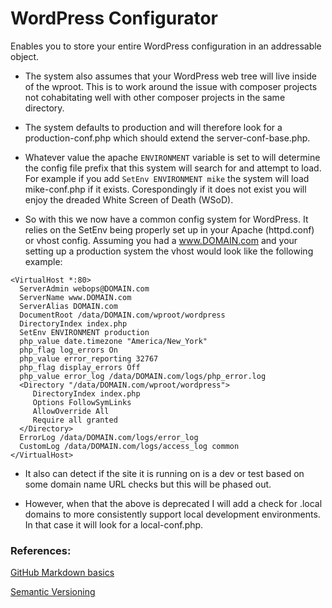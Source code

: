 # WordPress Configurator

Enables you to store your entire WordPress configuration in an addressable object. 

- The system also assumes that your WordPress web tree will live inside of the wproot. This is to work around the issue with composer projects not cohabitating well with other composer projects in the same directory.

- The system defaults to production and will therefore look for a production-conf.php which should extend the server-conf-base.php.

- Whatever value the apache ```ENVIRONMENT``` variable is set to will determine the config file prefix that this system will search for and attempt to load. For example if you add ```SetEnv ENVIRONMENT mike``` the system will load mike-conf.php if it exists. Corespondingly if it does not exist you will enjoy the dreaded White Screen of Death (WSoD).

- So with this we now have a common config system for WordPress. It relies on the SetEnv being properly set up in your Apache (httpd.conf) or vhost config. Assuming you had a www.DOMAIN.com and your setting up a production system the vhost would look like the following example:

```
<VirtualHost *:80>
  ServerAdmin webops@DOMAIN.com
  ServerName www.DOMAIN.com
  ServerAlias DOMAIN.com
  DocumentRoot /data/DOMAIN.com/wproot/wordpress
  DirectoryIndex index.php
  SetEnv ENVIRONMENT production
  php_value date.timezone "America/New_York"
  php_flag log_errors On
  php_value error_reporting 32767
  php_flag display_errors Off
  php_value error_log /data/DOMAIN.com/logs/php_error.log
  <Directory "/data/DOMAIN.com/wproot/wordpress">
     DirectoryIndex index.php
     Options FollowSymLinks
     AllowOverride All
     Require all granted
  </Directory>
  ErrorLog /data/DOMAIN.com/logs/error_log
  CustomLog /data/DOMAIN.com/logs/access_log common
</VirtualHost>

```

 
- It also can detect if the site it is running on is a dev or test based on some domain name URL checks but this will be phased out. 
 
- However, when that the above is deprecated I will add a check for .local domains to more consistently support local development environments. In that case it will look for a local-conf.php.

### References: 

[GitHub Markdown basics](https://help.github.com/articles/basic-writing-and-formatting-syntax/)

[Semantic Versioning](https://semver.org/)